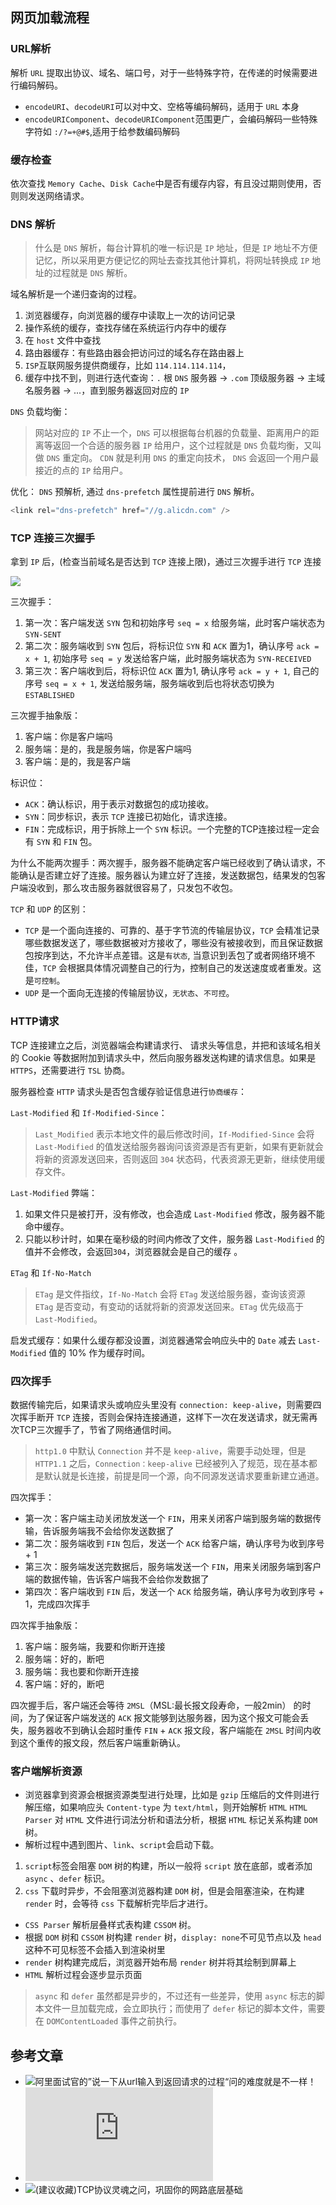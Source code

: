 ## 网页加载流程

### URL解析

解析 `URL` 提取出协议、域名、端口号，对于一些特殊字符，在传递的时候需要进行编码解码。
- `encodeURI`、`decodeURI`可以对中文、空格等编码解码，适用于 `URL` 本身
- `encodeURIComponent`、`decodeURIComponent`范围更广，会编码解码一些特殊字符如 `:/?=+@#$`,适用于给参数编码解码

### 缓存检查

依次查找 `Memory Cache`、`Disk Cache`中是否有缓存内容，有且没过期则使用，否则则发送网络请求。

### DNS 解析

> 什么是 `DNS` 解析，每台计算机的唯一标识是 `IP` 地址，但是 `IP` 地址不方便记忆，所以采用更方便记忆的网址去查找其他计算机，将网址转换成 `IP` 地址的过程就是 `DNS` 解析。

域名解析是一个递归查询的过程。
1. 浏览器缓存，向浏览器的缓存中读取上一次的访问记录
2. 操作系统的缓存，查找存储在系统运行内存中的缓存
3. 在 `host` 文件中查找
4. 路由器缓存：有些路由器会把访问过的域名存在路由器上
5. `ISP`互联网服务提供商缓存，比如 `114.114.114.114`，
6. 缓存中找不到，则进行迭代查询：`.` 根 `DNS` 服务器 -> `.com` 顶级服务器 -> 主域名服务器 -> ...，直到服务器返回对应的 `IP`

`DNS` 负载均衡：
> 网站对应的 `IP` 不止一个，`DNS` 可以根据每台机器的负载量、距离用户的距离等返回一个合适的服务器 `IP` 给用户，这个过程就是 `DNS` 负载均衡，又叫做 `DNS` 重定向。 `CDN` 就是利用 `DNS` 的重定向技术， `DNS` 会返回一个用户最接近的点的 `IP` 给用户。

优化： `DNS` 预解析, 通过 `dns-prefetch` 属性提前进行 `DNS` 解析。

```js
<link rel="dns-prefetch" href="//g.alicdn.com" />  
```

### TCP 连接三次握手

拿到 `IP` 后，(检查当前域名是否达到 `TCP` 连接上限)，通过三次握手进行 `TCP` 连接


![](https://user-gold-cdn.xitu.io/2020/2/23/170723de9b8aa08b?imageView2/0/w/1280/h/960/format/webp/ignore-error/1)

三次握手：
1. 第一次：客户端发送 `SYN` 包和初始序号 `seq = x`  给服务端，此时客户端状态为 `SYN-SENT`
2. 第二次：服务端收到 `SYN` 包后，将标识位 `SYN` 和 `ACK` 置为1，确认序号 `ack = x + 1`, 初始序号 `seq = y` 发送给客户端，此时服务端状态为 `SYN-RECEIVED`
3. 第三次：客户端收到后，将标识位 `ACK` 置为1, 确认序号 `ack = y + 1`, 自己的序号 `seq = x + 1`, 发送给服务端，服务端收到后也将状态切换为 `ESTABLISHED`


三次握手抽象版：
1. 客户端：你是客户端吗
2. 服务端：是的，我是服务端，你是客户端吗
3. 客户端：是的，我是客户端

标识位：
- `ACK`：确认标识，用于表示对数据包的成功接收。
- `SYN`：同步标识，表示 `TCP` 连接已初始化，请求连接。
- `FIN`：完成标识，用于拆除上一个 `SYN` 标识。一个完整的TCP连接过程一定会有 `SYN` 和 `FIN` 包。

为什么不能两次握手：两次握手，服务器不能确定客户端已经收到了确认请求，不能确认是否建立好了连接。服务器认为建立好了连接，发送数据包，结果发的包客户端没收到，那么攻击服务器就很容易了，只发包不收包。

`TCP` 和 `UDP` 的区别：
- `TCP` 是一个面向连接的、可靠的、基于字节流的传输层协议，`TCP` 会精准记录哪些数据发送了，哪些数据被对方接收了，哪些没有被接收到，而且保证数据包按序到达，不允许半点差错。这是`有状态`, 当意识到丢包了或者网络环境不佳，`TCP` 会根据具体情况调整自己的行为，控制自己的发送速度或者重发。这是`可控制`。
- `UDP` 是一个面向无连接的传输层协议，`无状态`、`不可控`。

### HTTP请求

TCP 连接建立之后，浏览器端会构建请求行、 请求头等信息，并把和该域名相关的 Cookie 等数据附加到请求头中，然后向服务器发送构建的请求信息。如果是 `HTTPS`，还需要进行 `TSL` 协商。

服务器检查 `HTTP` 请求头是否包含缓存验证信息进行`协商缓存`：

`Last-Modified` 和 `If-Modified-Since`：
> `Last_Modified` 表示本地文件的最后修改时间，`If-Modified-Since` 会将 `Last-Modified` 的值发送给服务器询问该资源是否有更新，如果有更新就会将新的资源发送回来，否则返回 `304` 状态码，代表资源无更新，继续使用缓存文件。

`Last-Modified` 弊端：
1. 如果文件只是被打开，没有修改，也会造成 `Last-Modified` 修改，服务器不能命中缓存。
2. 只能以秒计时，如果在毫秒级的时间内修改了文件，服务器 `Last-Modified` 的值并不会修改，会返回`304`，浏览器就会是自己的缓存 。

`ETag` 和 `If-No-Match`
> `ETag` 是文件指纹，`If-No-Match` 会将 `ETag` 发送给服务器，查询该资源 `ETag` 是否变动，有变动的话就将新的资源发送回来。`ETag` 优先级高于 `Last-Modified`。

启发式缓存：如果什么缓存都没设置，浏览器通常会响应头中的 `Date` 减去 `Last-Modified` 值的 10% 作为缓存时间。
### 四次挥手

数据传输完后，如果请求头或响应头里没有 `connection: keep-alive`，则需要四次挥手断开 `TCP` 连接，否则会保持连接通道，这样下一次在发送请求，就无需再次TCP三次握手了，节省了网络通信时间。

> `http1.0` 中默认 `Connection` 并不是 `keep-alive`，需要手动处理，但是 `HTTP1.1` 之后，`Connection：keep-alive` 已经被列入了规范，现在基本都是默认就是长连接，前提是同一个源，向不同源发送请求要重新建立通道。

四次挥手：
- 第一次：客户端主动关闭放发送一个 `FIN`，用来关闭客户端到服务端的数据传输，告诉服务端我不会给你发送数据了
- 第二次：服务端收到 `FIN` 包后，发送一个 `ACK` 给客户端，确认序号为收到序号 + 1
- 第三次：服务端发送完数据后，服务端发送一个 `FIN`，用来关闭服务端到客户端的数据传输，告诉客户端我不会给你发数据了
- 第四次：客户端收到 `FIN` 后，发送一个 `ACK` 给服务端，确认序号为收到序号 + 1，完成四次挥手

四次挥手抽象版：
1. 客户端：服务端，我要和你断开连接
2. 服务端：好的，断吧
3. 服务端：我也要和你断开连接
4. 客户端：好的，断吧

四次握手后，客户端还会等待 `2MSL`（MSL:最长报文段寿命，一般2min） 的时间，为了保证客户端发送的 `ACK` 报文能够到达服务器，因为这个报文可能会丢失，服务器收不到确认会超时重传 `FIN` + `ACK`
报文段，客户端能在 `2MSL` 时间内收到这个重传的报文段，然后客户端重新确认。

### 客户端解析资源

- 浏览器拿到资源会根据资源类型进行处理，比如是 `gzip` 压缩后的文件则进行解压缩，如果响应头 `Content-type` 为 `text/html`，则开始解析 `HTML`
`HTML Parser` 对 `HTML` 文件进行词法分析和语法分析，根据 `HTML` 标记关系构建 `DOM` 树。
- 解析过程中遇到图片、`link`、`script`会启动下载。
1. `script`标签会阻塞 `DOM` 树的构建，所以一般将 `script` 放在底部，或者添加 `async` 、`defer` 标识。
2. `css` 下载时异步，不会阻塞浏览器构建 `DOM` 树，但是会阻塞渲染，在构建 `render` 时，会等待 `css` 下载解析完毕后才进行。
- `CSS Parser` 解析层叠样式表构建 `CSSOM` 树。
- 根据 `DOM` 树和 `CSSOM` 树构建 `render` 树，`display: none`不可见节点以及 `head` 这种不可见标签不会插入到渲染树里
- `render` 树构建完成后，浏览器开始布局 `render` 树并将其绘制到屏幕上
- `HTML` 解析过程会逐步显示页面

> `async` 和 `defer` 虽然都是异步的，不过还有一些差异，使用 `async` 标志的脚本文件一旦加载完成，会立即执行；而使用了 `defer` 标记的脚本文件，需要在 `DOMContentLoaded` 事件之前执行。

<!-- ## 优化

- `dns` 解析优化：预解析，`dns` 缓存 -->


## 参考文章

- ![阿里面试官的”说一下从url输入到返回请求的过程“问的难度就是不一样！](https://juejin.cn/post/6928677404332425223)
- ![从输入URL到页面加载的过程？如何由一道题完善自己的前端知识体系！](https://dailc.github.io/2018/03/12/whenyouenteraurl.html)
- ![(建议收藏)TCP协议灵魂之问，巩固你的网路底层基础](https://juejin.cn/post/6844904070889603085#heading-1)